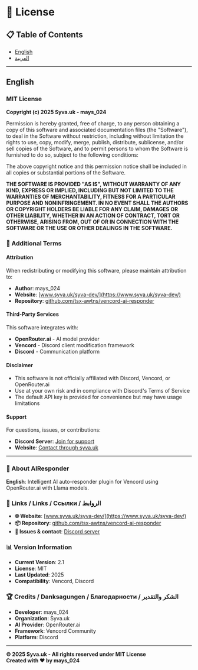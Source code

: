 # 📄 License

## 📋 Table of Contents
- [English](#english)
- [العربية](#العربية)
---

## English

### MIT License

**Copyright (c) 2025 Syva.uk - mays_024**

Permission is hereby granted, free of charge, to any person obtaining a copy of this software and associated documentation files (the "Software"), to deal in the Software without restriction, including without limitation the rights to use, copy, modify, merge, publish, distribute, sublicense, and/or sell copies of the Software, and to permit persons to whom the Software is furnished to do so, subject to the following conditions:

The above copyright notice and this permission notice shall be included in all copies or substantial portions of the Software.

**THE SOFTWARE IS PROVIDED "AS IS", WITHOUT WARRANTY OF ANY KIND, EXPRESS OR IMPLIED, INCLUDING BUT NOT LIMITED TO THE WARRANTIES OF MERCHANTABILITY, FITNESS FOR A PARTICULAR PURPOSE AND NONINFRINGEMENT. IN NO EVENT SHALL THE AUTHORS OR COPYRIGHT HOLDERS BE LIABLE FOR ANY CLAIM, DAMAGES OR OTHER LIABILITY, WHETHER IN AN ACTION OF CONTRACT, TORT OR OTHERWISE, ARISING FROM, OUT OF OR IN CONNECTION WITH THE SOFTWARE OR THE USE OR OTHER DEALINGS IN THE SOFTWARE.**

### 📝 Additional Terms

#### Attribution
When redistributing or modifying this software, please maintain attribution to:
- **Author**: mays_024
- **Website**: [www.syva.uk/syva-dev/](https://www.syva.uk/syva-dev/)
- **Repository**: [github.com/tsx-awtns/vencord-ai-responder](https://github.com/tsx-awtns/vencord-ai-responder)

#### Third-Party Services
This software integrates with:
- **OpenRouter.ai** - AI model provider
- **Vencord** - Discord client modification framework
- **Discord** - Communication platform

#### Disclaimer
- This software is not officially affiliated with Discord, Vencord, or OpenRouter.ai
- Use at your own risk and in compliance with Discord's Terms of Service
- The default API key is provided for convenience but may have usage limitations

#### Support
For questions, issues, or contributions:
- **Discord Server**: [Join for support](https://discord.gg/aBvYsY2GnQ)
- **Website**: [Contact through syva.uk](https://www.syva.uk/syva-dev/)
---------

### 🤖 About AIResponder
**English**: Intelligent AI auto-responder plugin for Vencord using OpenRouter.ai with Llama models.  

### 🔗 Links / Links / Ссылки / الروابط
- **🌐 Website**: [www.syva.uk/syva-dev/](https://www.syva.uk/syva-dev/)
- **📦 Repository**: [github.com/tsx-awtns/vencord-ai-responder](https://github.com/tsx-awtns/vencord-ai-responder)
- **🐛 Issues & contact**: [Discord server](https://discord.gg/aBvYsY2GnQ)

### 📊 Version Information
- **Current Version**: 2.1
- **License**: MIT
- **Last Updated**: 2025
- **Compatibility**: Vencord, Discord

### 🏆 Credits / Danksagungen / Благодарности / الشكر والتقدير
- **Developer**: mays_024
- **Organization**: Syva.uk
- **AI Provider**: OpenRouter.ai
- **Framework**: Vencord Community
- **Platform**: Discord

---

**© 2025 Syva.uk - All rights reserved under MIT License**  
**Created with ❤️ by mays_024**

